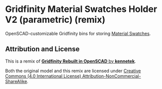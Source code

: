 # Gridfinity Material Swatches Holder V2 (parametric) (remix)

OpenSCAD-customizable Gridfinity bins for storing
[Material Swatches][material-swatches].

## Attribution and License

This is a remix of
[**Gridfinity Rebuilt in OpenSCAD** by **kennetek**][original-model-url].

Both the original model and this remix are licensed under
[Creative Commons (4.0 International License) Attribution-NonCommercial-ShareAlike][license].

[material-swatches]: https://www.printables.com/model/2256-material-swatches
[original-model-url]: https://github.com/kennetek/gridfinity-rebuilt-openscad
[license]: http://creativecommons.org/licenses/by-nc-sa/4.0/

